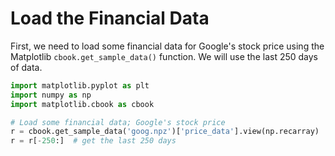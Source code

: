 # Load the Financial Data

First, we need to load some financial data for Google's stock price using the Matplotlib `cbook.get_sample_data()` function. We will use the last 250 days of data.

```python
import matplotlib.pyplot as plt
import numpy as np
import matplotlib.cbook as cbook

# Load some financial data; Google's stock price
r = cbook.get_sample_data('goog.npz')['price_data'].view(np.recarray)
r = r[-250:]  # get the last 250 days
```
